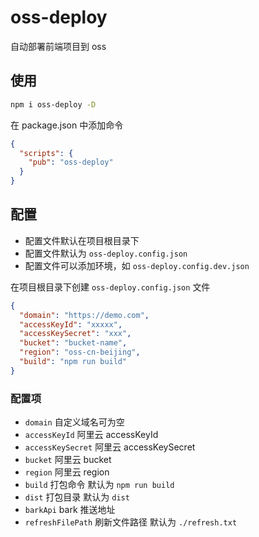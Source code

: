 # oss-deploy

自动部署前端项目到 oss

## 使用

```bash
npm i oss-deploy -D
```

在 package.json 中添加命令

```json
{
  "scripts": {
    "pub": "oss-deploy"
  }
}
```

## 配置

- 配置文件默认在项目根目录下
- 配置文件默认为 `oss-deploy.config.json`
- 配置文件可以添加环境，如 `oss-deploy.config.dev.json`

在项目根目录下创建 `oss-deploy.config.json` 文件

```json
{
  "domain": "https://demo.com",
  "accessKeyId": "xxxxx",
  "accessKeySecret": "xxx",
  "bucket": "bucket-name",
  "region": "oss-cn-beijing",
  "build": "npm run build"
}
```

### 配置项

- `domain` 自定义域名可为空
- `accessKeyId` 阿里云 accessKeyId
- `accessKeySecret` 阿里云 accessKeySecret
- `bucket` 阿里云 bucket
- `region` 阿里云 region
- `build` 打包命令 默认为 `npm run build`
- `dist` 打包目录 默认为 `dist`
- `barkApi` bark 推送地址
- `refreshFilePath` 刷新文件路径 默认为 `./refresh.txt`
